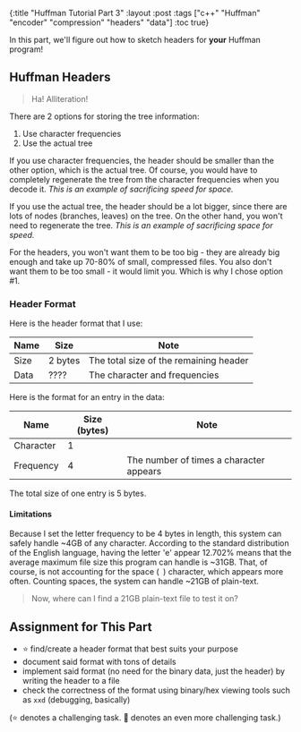 {:title "Huffman Tutorial Part 3"
 :layout :post
 :tags  ["c++" "Huffman" "encoder" "compression" "headers" "data"]
 :toc true}

In this part, we'll figure out how to sketch headers for **your** Huffman
program!

## Huffman Headers

> Ha! Alliteration!

There are 2 options for storing the tree information:

1. Use character frequencies
2. Use the actual tree

If you use character frequencies, the header should be smaller than the other
option, which is the actual tree. Of course, you would have to completely
regenerate the tree from the character frequencies when you decode it. *This is
an example of sacrificing speed for space.*

If you use the actual tree, the header should be a lot bigger, since there are
lots of nodes (branches, leaves) on the tree. On the other hand, you won't need
to regenerate the tree. *This is an example of sacrificing space for speed.*

For the headers, you won't want them to be too big - they are already big
enough and take up 70-80% of small, compressed files. You also don't want them
to be too small - it would limit you. Which is why I chose option #1.

### Header Format

Here is the header format that I use:

Name | Size         | Note
-----|--------------|----------------------------
Size | 2 bytes      | The total size of the remaining header
Data | ????         | The character and frequencies

Here is the format for an entry in the data:

Name | Size (bytes) | Note
-----|--------------|----------------------------
Character | 1       |
Frequency | 4       | The number of times a character appears

The total size of one entry is 5 bytes.

#### Limitations

Because I set the letter frequency to be 4 bytes in length, this system can
safely handle ~4GB of any character. According to the standard distribution of
the English language, having the letter 'e' appear 12.702% means that the
average maximum file size this program can handle is ~31GB. That, of course, is
not accounting for the space (` `) character, which appears more often.
Counting spaces, the system can handle ~21GB of plain-text.

> Now, where can I find a 21GB plain-text file to test it on?


## Assignment for This Part

- :star: find/create a header format that best suits your purpose
- document said format with tons of details
- implement said format (no need for the binary data, just the header) by
  writing the header to a file
- check the correctness of the format using binary/hex viewing tools such as
  `xxd` (debugging, basically)

(:star: denotes a challenging task. :star2: denotes an even more challenging
  task.)

